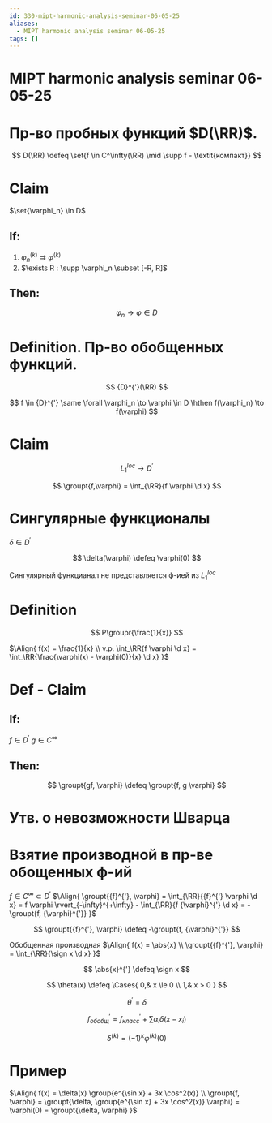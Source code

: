 ```yaml
---
id: 330-mipt-harmonic-analysis-seminar-06-05-25
aliases:
  - MIPT harmonic analysis seminar 06-05-25
tags: []
---
```


# MIPT harmonic analysis seminar 06-05-25

# Пр-во пробных функций $D(\RR)$.

$$
D(\RR) \defeq \set{f \in C^\infty(\RR) \mid \supp f - \textit{компакт}}
$$

# Claim

$\set{\varphi_n} \in D$

## If:

1. $\varphi_n^{(k)} \rightrightarrows \varphi^{(k)}$
2. $\exists R : \supp \varphi_n \subset [-R, R]$

## Then:

$$
\varphi_n \to \varphi \in D
$$

# Definition. Пр-во обобщенных функций.

$$
{D}^{'}(\RR)
$$

$$
f \in {D}^{'} \same \forall \varphi_n \to \varphi \in D \hthen
f(\varphi_n) \to f(\varphi)
$$

# Claim

$$
L_1^{loc} \to {D}^{'}
$$

$$
\groupt{f,\varphi} = \int_{\RR}{f \varphi \d x}
$$

# Сингулярные функционалы

$\delta \in {D}^{'}$

$$
\delta(\varphi) \defeq \varphi(0)
$$

Сингулярный функцианал не представляется ф-ией из $L_1^{loc}$

# Definition

$$
P\groupr{\frac{1}{x}}
$$

$\Align{
f(x) = \frac{1}{x} \\
v.p. \int_\RR{f \varphi \d x} = \int_\RR{\frac{\varphi(x) - \varphi(0)}{x} \d x}
}$

# Def - Claim

## If:

$f \in {D}^{'}$
$g \in C^{\infty}$

## Then:

$$
\groupt{gf, \varphi} \defeq \groupt{f, g \varphi}
$$

# Утв. о невозможности Шварца

# Взятие производной в пр-ве обощенных ф-ий

$f \in C^{\infty} \subset {D}^{'}$
$\Align{
\groupt{{f}^{'}, \varphi} = 
\int_{\RR}{{f}^{'} \varphi \d x} = 
f \varphi \rvert_{-\infty}^{+\infty} - \int_{\RR}{f {\varphi}^{'} \d x} = 
-\groupt{f, {\varphi}^{'}}
}$

$$
\groupt{{f}^{'}, \varphi} \defeq -\groupt{f, {\varphi}^{'}}
$$

Обобщенная производная
$\Align{
f(x) = \abs{x} \\
\groupt{{f}^{'}, \varphi} = \int_{\RR}{\sign x \d x}
}$

$$
\abs{x}^{'} \defeq \sign x
$$

$$
\theta(x) \defeq \Cases{
0,& x \le 0 \\
1,& x > 0
}
$$

$$
{\theta}^{'} = \delta
$$

$$
{f}^{'}_{обобщ} = {f}^{'}_{класс} + \sum{\alpha_i \delta(x - x_i)}
$$

$$
{\delta}^{(k)} = (-1)^k {\varphi}^{(k)}(0)
$$

# Пример

$\Align{
f(x) = \delta(x) \group{e^{\sin x} + 3x \cos^2(x)} \\
\groupt{f, \varphi} = 
\groupt{\delta, \group{e^{\sin x} + 3x \cos^2(x)} \varphi} = 
\varphi(0) = \groupt{\delta, \varphi}
}$
